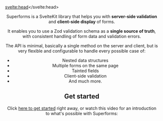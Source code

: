 <script lang="ts">
	import Header from './Header.svelte'
	import Youtube from '$lib/Youtube.svelte'
</script>

<svelte:head><title>Superforms for SvelteKit</title></svelte:head>

<Header />

Superforms is a SvelteKit library that helps you with **server-side validation** and **client-side display** of forms.

It enables you to use a Zod validation schema as a **single source of truth**, with consistent handling of form data and validation errors.

The API is minimal, basically a single method on the server and client, but is very flexible and configurable to handle every possible case of:

- Nested data structures
- Multiple forms on the same page
- Tainted fields
- Client-side validation
- And much more.

## Get started

Click [here to get started](/get-started) right away, or watch this video for an introduction to what's possible with Superforms:

<Youtube id="MiKzH3kcVfs" />

<br><br>
